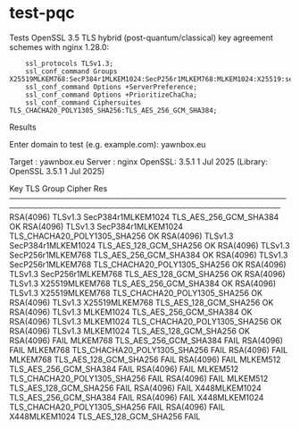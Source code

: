 # test-pqc

Tests OpenSSL 3.5 TLS hybrid (post-quantum/classical) key agreement schemes with nginx 1.28.0:

```
    ssl_protocols TLSv1.3;
    ssl_conf_command Groups X25519MLKEM768:SecP384r1MLKEM1024:SecP256r1MLKEM768:MLKEM1024:X25519:secp384r1;
    ssl_conf_command Options +ServerPreference;
    ssl_conf_command Options +PrioritizeChaCha;
    ssl_conf_command Ciphersuites TLS_CHACHA20_POLY1305_SHA256:TLS_AES_256_GCM_SHA384;
```

Results

Enter domain to test (e.g. example.com): yawnbox.eu

Target : yawnbox.eu
Server : nginx
OpenSSL: 3.5.1 1 Jul 2025 (Library: OpenSSL 3.5.1 1 Jul 2025)

Key        TLS      Group                                  Cipher                              Res 
───────────────────────────────────────────────────────────────────────────────────────────────────
RSA(4096)  TLSv1.3  SecP384r1MLKEM1024                     TLS_AES_256_GCM_SHA384              OK
RSA(4096)  TLSv1.3  SecP384r1MLKEM1024                     TLS_CHACHA20_POLY1305_SHA256        OK
RSA(4096)  TLSv1.3  SecP384r1MLKEM1024                     TLS_AES_128_GCM_SHA256              OK
RSA(4096)  TLSv1.3  SecP256r1MLKEM768                      TLS_AES_256_GCM_SHA384              OK
RSA(4096)  TLSv1.3  SecP256r1MLKEM768                      TLS_CHACHA20_POLY1305_SHA256        OK
RSA(4096)  TLSv1.3  SecP256r1MLKEM768                      TLS_AES_128_GCM_SHA256              OK
RSA(4096)  TLSv1.3  X25519MLKEM768                         TLS_AES_256_GCM_SHA384              OK
RSA(4096)  TLSv1.3  X25519MLKEM768                         TLS_CHACHA20_POLY1305_SHA256        OK
RSA(4096)  TLSv1.3  X25519MLKEM768                         TLS_AES_128_GCM_SHA256              OK
RSA(4096)  TLSv1.3  MLKEM1024                              TLS_AES_256_GCM_SHA384              OK
RSA(4096)  TLSv1.3  MLKEM1024                              TLS_CHACHA20_POLY1305_SHA256        OK
RSA(4096)  TLSv1.3  MLKEM1024                              TLS_AES_128_GCM_SHA256              OK
RSA(4096)  FAIL     MLKEM768                               TLS_AES_256_GCM_SHA384              FAIL
RSA(4096)  FAIL     MLKEM768                               TLS_CHACHA20_POLY1305_SHA256        FAIL
RSA(4096)  FAIL     MLKEM768                               TLS_AES_128_GCM_SHA256              FAIL
RSA(4096)  FAIL     MLKEM512                               TLS_AES_256_GCM_SHA384              FAIL
RSA(4096)  FAIL     MLKEM512                               TLS_CHACHA20_POLY1305_SHA256        FAIL
RSA(4096)  FAIL     MLKEM512                               TLS_AES_128_GCM_SHA256              FAIL
RSA(4096)  FAIL     X448MLKEM1024                          TLS_AES_256_GCM_SHA384              FAIL
RSA(4096)  FAIL     X448MLKEM1024                          TLS_CHACHA20_POLY1305_SHA256        FAIL
RSA(4096)  FAIL     X448MLKEM1024                          TLS_AES_128_GCM_SHA256              FAIL
```
